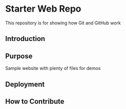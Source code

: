 # Starter Web Repo

This repository is for showing how Git and GitHub work

## Introduction

## Purpose

Sample website with plenty of files for demos

## Deployment



## How to Contribute